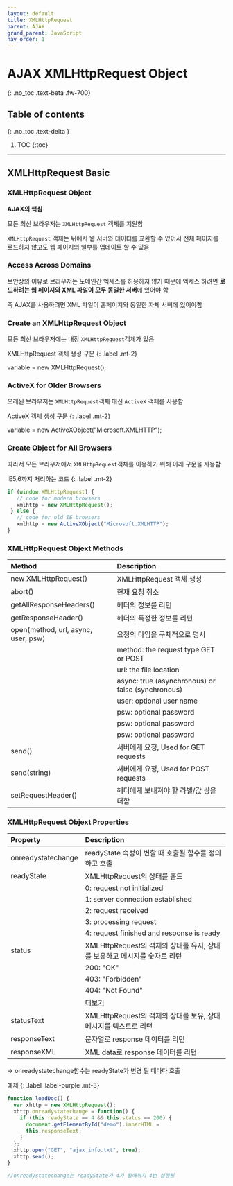 ```yaml
---
layout: default
title: XMLHttpRequest
parent: AJAX
grand_parent: JavaScript
nav_order: 1
---
```


# AJAX XMLHttpRequest Object
{: .no_toc .text-beta .fw-700}

## Table of contents
{: .no_toc .text-delta }

1. TOC
{:toc}

---

## XMLHttpRequest Basic

### XMLHttpRequest Object

**AJAX의 핵심**

모든 최신 브라우저는 `XMLHttpRequest` 객체를 지원함

`XMLHttpRequest` 객체는 뒤에서 웹 서버와 데이터를 교환할 수 있어서 전체 페이지를 로드하지 않고도 웹 페이지의 일부를 업데이트 할 수 있음

### Access Across Domains

보안상의 이유로 브라우저는 도메인간 엑세스를 허용하지 않기 때문에 엑세스 하려면 **로드하려는 웹 페이지와 XML 파일이 모두 동일한 서버**에 있어야 함

즉 AJAX를 사용하려면 XML 파일이 홈페이지와 동일한 자체 서버에 있어야함

### Create an XMLHttpRequest Object

모든 최신 브라우저에는 내장 `XMLHttpRequest`객체가 있음

XMLHttpRequest 객체 생성 구문
{: .label .mt-2}
<div class="code-example" markdown="1">
variable = new XMLHttpRequest();
</div>

### ActiveX for Older Browsers

오래된 브라우저는 `XMLHttpRequest`객체 대신 `ActiveX` 객체를 사용함

ActiveX 객체 생성 구문
{: .label .mt-2}
<div class="code-example" markdown="1">
variable = new ActiveXObject("Microsoft.XMLHTTP");
</div>

### Create Object for All Browsers

따라서 모든 브라우저에서 `XMLHttpRequest`객체를 이용하기 위해 아래 구문을 사용함

IE5,6까지 처리하는 코드
{: .label .mt-2}
```js
if (window.XMLHttpRequest) {
   // code for modern browsers
   xmlhttp = new XMLHttpRequest();
 } else {
   // code for old IE browsers
   xmlhttp = new ActiveXObject("Microsoft.XMLHTTP");
}
```

### XMLHttpRequest Objext Methods

| Method                                 | Description                                       |
|:---------------------------------------|:--------------------------------------------------|
| new XMLHttpRequest()                   | XMLHttpRequest 객체 생성                           |
| abort()                                | 현재 요청 취소                                      |
| getAllResponseHeaders()                | 헤더의 정보를 리턴                                   |
| getResponseHeader()                    | 헤더의 특정한 정보를 리턴                             |
| open(method, url, async, user, psw)    | 요청의 타입을 구체적으로 명시                         |
|                                        | method: the request type GET or POST              |
|                                        | url: the file location                            |
|                                        | async: true (asynchronous) or false (synchronous) |
|                                        | user: optional user name                          |
|                                        | psw: optional password                            |
|                                        | psw: optional password                            |
|                                        | psw: optional password                            |
| send()                                 | 서버에게 요청, Used for GET requests                |
| send(string)                           | 서버에게 요청, Used for POST requests               |
| setRequestHeader()                     | 헤더에게 보내져야 할 라벨/값 쌍을 더함                 |

### XMLHttpRequest Objext Properties

| Property                               | Description                                                          |
|:---------------------------------------|:---------------------------------------------------------------------|
| onreadystatechange                     | readyState 속성이 변할 때 호출될 함수를 정의하고 호출                      |
| readyState                             | XMLHttpRequest의 상태를 홀드                                           |
|                                        | 0: request not initialized                                           |
|                                        | 1: server connection established                                     |
|                                        | 2: request received                                                  | 
|                                        | 3: processing request                                                |
|                                        | 4: request finished and response is ready                            |
| status                                 | XMLHttpRequest의 객체의 상태를 유지, 상태를 보유하고 메시지를 숫자로 리턴    |
|                                        | 200: "OK"                                                            |
|                                        | 403: "Forbidden"                                                     |
|                                        | 404: "Not Found"                                                     |
|                                        | [더보기](https://www.w3schools.com/tags/ref_httpmessages.asp)         |
| statusText	                         | XMLHttpRequest의 객체의 상태를 보유, 상태 메시지를 텍스트로 리턴            |
| responseText	                         | 문자열로 response 데이터를 리턴                                         |
| responseXML	                         | XML data로 response 데이터를 리턴                                      |

&#8594; onreadystatechange함수는 readyState가 변경 될 때마다 호출

예제
{: .label .label-purple .mt-3}
```js
function loadDoc() {
  var xhttp = new XMLHttpRequest();
  xhttp.onreadystatechange = function() {
    if (this.readyState == 4 && this.status == 200) {
      document.getElementById("demo").innerHTML =
      this.responseText;
    }
  };
  xhttp.open("GET", "ajax_info.txt", true);
  xhttp.send();
}

//onreadystatechange는 readyState가 4가 될때까지 4번 실행됨
```


